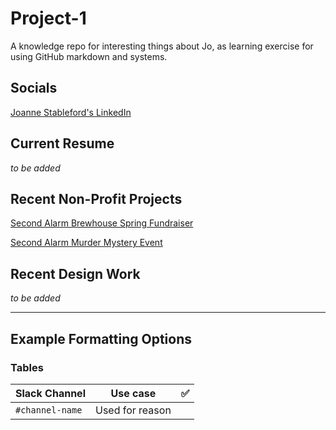 # Project-1
A knowledge repo for interesting things about Jo, as learning exercise for using GitHub markdown and systems.

## Socials
[Joanne Stableford's LinkedIn](www.linkedin.com/in/joanne-stableford)

## Current Resume
*to be added*

## Recent Non-Profit Projects
[Second Alarm Brewhouse Spring Fundraiser](https://docs.google.com/forms/d/14HXDz1LP6a0LRMhfRIkbXAAjbK6l7qwjUoEGP_tCB20/viewform?edit_requested=true)

[Second Alarm Murder Mystery Event](https://www.eventbrite.com/e/date-night-at-the-speakeasy-murder-mystery-fundraiser-tickets-387770621367?fbclid=IwAR1oWJJ8VZClN6n3UXZ_pXA--PEORRU_4k3cvkNmQ6E6QqIHIl75nFgcsPQ)

## Recent Design Work
*to be added*



---

## Example Formatting Options

### Tables
| Slack Channel | Use case         |:white_check_mark:|
| ----           |-----------      |---|
|`#channel-name` | Used for reason |   |
